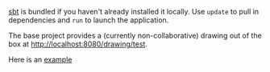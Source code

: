 [sbt](https://github.com/harrah/xsbt/wiki) is bundled if you haven't already installed it locally. Use `update` to
pull in dependencies and `run` to launch the application.


The base project provides a (currently non-collaborative) drawing out of the box at [http://localhost:8080/drawing/test](http://localhost:8080/drawing/test).

Here is an [example](http://www.screenr.com/4zzs)